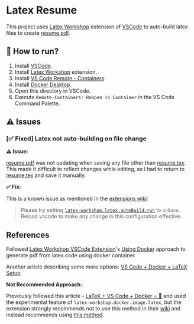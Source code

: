 

# Latex Resume

This project uses [Latex Workshop](https://marketplace.visualstudio.com/items?itemName=James-Yu.latex-workshop) extension of [VSCode](https://code.visualstudio.com/) to auto-build latex files to create [resume.pdf].

## 🤔 How to run?

1. Install [VSCode](https://code.visualstudio.com/).
2. Install [Latex Workshop](https://marketplace.visualstudio.com/items?itemName=James-Yu.latex-workshop) extension.
3. Install [VS Code Remote - Containers](https://marketplace.visualstudio.com/items?itemName=ms-vscode-remote.remote-containers).
4. Install [Docker Desktop](https://www.docker.com/products/docker-desktop).
5. Open this directory in VSCode.
6. Execute `Remote-Containers: Reopen in Container` in the VS Code Command Palette.

## ⚠️ Issues

### [✅ Fixed] Latex not auto-building on file change
**⚠️ Issue:**

[resume.pdf] was not updating when saving any file other than [resume.tex]. This made it difficult to reflect changes while editing, as I had to return to [resume.tex] and save it manually.

**✅ Fix:**

This is a known issue as mentioned in the [extensions wiki](https://github.com/James-Yu/LaTeX-Workshop/wiki/FAQ#auto-build-does-not-work-sometimes):
> Please try setting [`latex-workshop.latex.autoBuild.run`](https://github.com/James-Yu/LaTeX-Workshop/wiki/Compile#latex-workshoplatexautobuildrun) to `onSave`.
> Reload vscode to make any change in this configuration effective.

## References

Followed [Latex Workshop VSCode Extension](https://marketplace.visualstudio.com/items?itemName=James-Yu.latex-workshop)'s [Using Docker](https://github.com/James-Yu/LaTeX-Workshop/wiki/Install#using-docker) approach to generate pdf from latex code using docker container.

Another article describing some more options: [VS Code + Docker + LaTeX Setup](https://medium.com/@kombustor/vs-code-docker-latex-setup-f84128c6f790)

**Not Recommended Approach:**

Previously followed this article - [LaTeX + VS Code + Docker = 🚀](https://medium.com/@timju/latex-setup-with-vs-code-and-docker-612f998e1f23) and used the experimental feature of `latex-workshop.docker.image.latex`, but the extension strongly recommends not to use this method in their [wiki](https://github.com/James-Yu/latex-workshop/wiki/Install#:~:text=VS%20Code%20supports%20Docker%20with%20Remote%20%2D%20Containers.%20LaTeX%20Workshop%20works%20well%20with%20the%20extension.%20You%20can%20see%20an%20example.%20We%20strongly%20recommend%20you%20to%20use%20the%20extension%20instead%20of%20our%20following%20experimental%20feature.) and instead recommends using [this method](https://github.com/James-Yu/LaTeX-Workshop/tree/master/samples/docker).


<!-- Links -->
[resume.pdf]: ./resume.pdf
[resume.tex]: ./resume.tex
